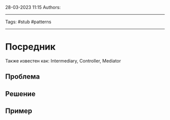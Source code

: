 28-03-2023
11:15
Authors: 
***
Tags: #stub #patterns 
***
# Посредник
Также известен как: Intermediary, Controller, Mediator


## Проблема


## Решение


## Пример

